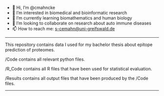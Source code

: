 - 👋 Hi, I’m @cmahncke
- 👀 I’m interested in biomedical and bioinformatic research
- 🌱 I’m currently learning biomathematics and human biology
- 💞️ I’m looking to collaborate on research about auto immune diseases
- 📫 How to reach me: s-cemahn@uni-greifswald.de

***

This repository contains data I used for my bachelor thesis about epitope prediction of proteomes.

/Code contains all relevant python files.

/R_Code contains all R files that have been used for statistical evaluation.

/Results contains all output files that have been produced by the /Code files.

***

<!---
cmahncke/cmahncke is a ✨ special ✨ repository because its `README.md` (this file) appears on your GitHub profile.
You can click the Preview link to take a look at your changes.
--->
